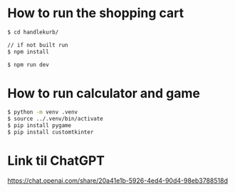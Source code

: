 # How to run the shopping cart
```sh
$ cd handlekurb/

// if not built run
$ npm install

$ npm run dev
```

# How to run calculator and game
```sh
$ python -m venv .venv
$ source ../.venv/bin/activate
$ pip install pygame
$ pip install customtkinter
```


# Link til ChatGPT

https://chat.openai.com/share/20a41e1b-5926-4ed4-90d4-98eb3788518d
